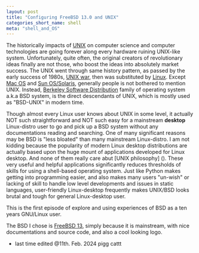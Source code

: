 ```yaml
---
layout: post
title: "Configuring FreeBSD 13.0 and UNIX"
categories_short_name: shell
meta: "shell_and_OS"
---
```


The historically impacts of [UNIX](https://en.wikipedia.org/wiki/Unix) on computer science and computer technologies are going forever along every hardware ruining UNIX-like system. 
Unfortunately, quite often, the original creators of revolutionary ideas finally are not those, who boost the ideas into absolutely market success. The UNIX went through same history pattern,
as passed by the early success of 1980s, [UNIX war](https://en.wikipedia.org/wiki/Unix_wars), then was substituted by [Linux](https://en.wikipedia.org/wiki/Linux). Except [Mac OS](https://en.wikipedia.org/wiki/MacOS) and [Sun OS/Solaris](https://en.wikipedia.org/wiki/Oracle_Solaris), generally people is not bothered to mention UNIX. Instead, [Berkeley Software Distribution](https://en.wikipedia.org/wiki/Berkeley_Software_Distribution) family of operating system a.k.a BSD system, is the direct descendants of UNIX, which is mostly used as "BSD-UNIX" in modern time.

Though almost every Linux user knows about UNIX in some level, it actually NOT such straightforward and NOT such easy for a mainstream **desktop** Linux-distro user to go and pick up a BSD system without any documentations reading and searching. One of many significant reasons may be BSD is "less bloated" than many mainstream Linux-distro. I am not kidding because the popularity of modern Linux desktop distributions are actually based upon the huge mount of applications developed for Linux desktop. And none of them really care abut [UNIX philosophy] (). These very useful and helpful applications significantly reduces thresholds of skills for using a shell-based operating system. Just like Python makes getting into programming easier, and also makes many users "un-wish" or lacking of skill to handle low level developments and issues in static languages, user-friendly Linux-desktop frequently makes UNIX/BSD looks brutal and tough for general Linux-desktop user.

This is the first episode of explore and using experiences of BSD as a ten years GNU/Linux user.

The BSD I chose is [FreeBSD 13](https://www.freebsd.org/), simply because it is mainstream, with nice documentations and source code, and also a cool looking logo.

- last time edited @11th. Feb. 2024 pigg cattt
